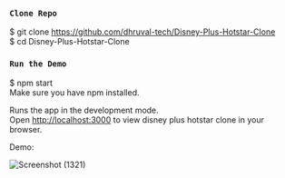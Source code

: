 ### `Clone Repo`
$ git clone https://github.com/dhruval-tech/Disney-Plus-Hotstar-Clone \
$ cd Disney-Plus-Hotstar-Clone

### `Run the Demo`
$ npm start \
Make sure you have npm installed.

Runs the app in the development mode.\
Open [http://localhost:3000](http://localhost:3000) to view disney plus hotstar clone in your browser.

Demo:

![Screenshot (1321)](https://github.com/dhruval-tech/Disney-Plus-Hotstar-Clone/assets/55456254/63de7abb-57c4-4993-860d-83c6ed196d20)

